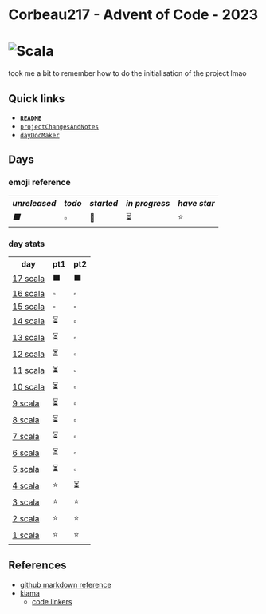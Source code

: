 # Corbeau217  - Advent of Code - 2023
# ![Scala](https://img.shields.io/badge/scala-%23DC322F.svg?style=for-the-badge&logo=scala&logoColor=white)

  took me a bit to remember how to do the initialisation of the project lmao

## Quick links
* **`README`**
* [`projectChangesAndNotes`](./projectChangesAndNotes.md)
* [`dayDocMaker`](./dayDocMaker.md)

## Days
### emoji reference

<table>
  
  <tr><th><i>unreleased</i></th><th><i>todo</i></th><th><i>started</i></th><th><i>in progress</i></th><th><i>have star</i></th></tr>
  <tr><td><i>⬛</i></td><td>▫️</td><td>💭</td><td>⏳</td><td>⭐</td></tr>
</table>

### day stats

<table>
  <tr>                    <th>day</th>                                   <th>pt1</th> <th>pt2</th>  </tr>
<!--
  <tr>  <td><a href="./days/day31.md">31 scala</a></td>  <td>⬛</td>  <td>⬛</td>  </tr>
  <tr>  <td><a href="./days/day30.md">30 scala</a></td>  <td>⬛</td>  <td>⬛</td>  </tr>
  <tr>  <td><a href="./days/day29.md">29 scala</a></td>  <td>⬛</td>  <td>⬛</td>  </tr>
  <tr>  <td><a href="./days/day28.md">28 scala</a></td>  <td>⬛</td>  <td>⬛</td>  </tr>
  <tr>  <td><a href="./days/day27.md">27 scala</a></td>  <td>⬛</td>  <td>⬛</td>  </tr>
  <tr>  <td><a href="./days/day26.md">26 scala</a></td>  <td>⬛</td>  <td>⬛</td>  </tr>
  <tr>  <td><a href="./days/day25.md">25 scala</a></td>  <td>⬛</td>  <td>⬛</td>  </tr>
  <tr>  <td><a href="./days/day24.md">24 scala</a></td>  <td>⬛</td>  <td>⬛</td>  </tr>
  <tr>  <td><a href="./days/day23.md">23 scala</a></td>  <td>⬛</td>  <td>⬛</td>  </tr>
  <tr>  <td><a href="./days/day22.md">22 scala</a></td>  <td>⬛</td>  <td>⬛</td>  </tr>
  <tr>  <td><a href="./days/day21.md">21 scala</a></td>  <td>⬛</td>  <td>⬛</td>  </tr>
  <tr>  <td><a href="./days/day20.md">20 scala</a></td>  <td>⬛</td>  <td>⬛</td>  </tr>
  <tr>  <td><a href="./days/day19.md">19 scala</a></td>  <td>⬛</td>  <td>⬛</td>  </tr>
  <tr>  <td><a href="./days/day18.md">18 scala</a></td>  <td>⬛</td>  <td>⬛</td>  </tr>
-->
  <tr>  <td><a href="./days/day17.md">17 scala</a></td>  <td>⬛</td>  <td>⬛</td>  </tr>
  <tr>  <td><a href="./days/day16.md">16 scala</a></td>  <td>▫️</td>  <td>▫️</td>  </tr>
  <tr>  <td><a href="./days/day15.md">15 scala</a></td>  <td>▫️</td>  <td>▫️</td>  </tr>
  <tr>  <td><a href="./days/day14.md">14 scala</a></td>  <td>⏳</td>  <td>▫️</td>  </tr>
  <tr>  <td><a href="./days/day13.md">13 scala</a></td>  <td>⏳</td>  <td>▫️</td>  </tr>
  <tr>  <td><a href="./days/day12.md">12 scala</a></td>  <td>⏳</td>  <td>▫️</td>  </tr>
  <tr>  <td><a href="./days/day11.md">11 scala</a></td>  <td>⏳</td>  <td>▫️</td>  </tr>
  <tr>  <td><a href="./days/day10.md">10 scala</a></td>  <td>⏳</td>  <td>▫️</td>  </tr>
  <tr>   <td><a href="./days/day9.md"> 9 scala</a></td>  <td>⏳</td>  <td>▫️</td>  </tr>
  <tr>   <td><a href="./days/day8.md"> 8 scala</a></td>  <td>⏳</td>  <td>▫️</td>  </tr>
  <tr>   <td><a href="./days/day7.md"> 7 scala</a></td>  <td>⏳</td>  <td>▫️</td>  </tr>
  <tr>   <td><a href="./days/day6.md"> 6 scala</a></td>  <td>⏳</td>  <td>▫️</td>  </tr>
  <tr>   <td><a href="./days/day5.md"> 5 scala</a></td>  <td>⏳</td>  <td>▫️</td>  </tr>
  <tr>   <td><a href="./days/day4.md"> 4 scala</a></td>  <td>⭐</td>  <td>⏳</td>  </tr>
  <tr>   <td><a href="./days/day3.md"> 3 scala</a></td>  <td>⭐</td>  <td>⭐</td>  </tr>
  <tr>   <td><a href="./days/day2.md"> 2 scala</a></td>  <td>⭐</td>  <td>⭐</td>  </tr>
  <tr>   <td><a href="./days/day1.md"> 1 scala</a></td>  <td>⭐</td>  <td>⭐</td>  </tr>
</table>


## References
* [github markdown reference](https://github.com/tchapi/markdown-cheatsheet/tree/master)
* [kiama](https://github.com/inkytonik/kiama/)
  - [code linkers](https://github.com/inkytonik/kiama/tree/master/core/src/main/scala/org/bitbucket/inkytonik/kiama)